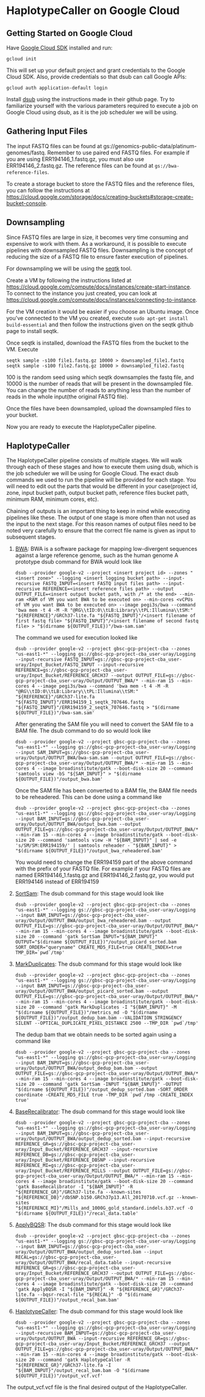 # HaplotypeCaller on Google Cloud

## Getting Started on Google Cloud
Have [Google Cloud SDK](https://cloud.google.com/sdk/docs/quickstarts) installed and run:
```
gcloud init
```
This will set up your default project and grant credentials to the Google Cloud SDK. Also, provide credentials so that dsub can call Google APIs:
```
gcloud auth application-default login
```
Install [dsub](https://github.com/DataBiosphere/dsub) using the instructions made in their github page. Try to familiarize yourself with the various parameters required to execute a job on Google Cloud using dsub, as it is the job scheduler we will be using.

## Gathering Input Files
The input FASTQ files can be found at gs://genomics-public-data/platinum-genomes/fastq. Remember to use paired end FASTQ files. For example if you are using ERR194146_1.fastq.gz, you must also use ERR194146_2.fastq.gz. The reference files can be found at ```gs://bwa-reference-files```.

To create a storage bucket to store the FASTQ files and the reference files, you can follow the instructions at https://cloud.google.com/storage/docs/creating-buckets#storage-create-bucket-console.

## Downsampling
Since FASTQ files are large in size, it becomes very time consuming and expensive to work with them. As a workaround, it is possible to execute pipelines with downsampled FASTQ files. Downsampling is the concept of reducing the size of a FASTQ file to ensure faster execution of pipelines.

For downsampling we will be using the [seqtk](https://github.com/lh3/seqtk) tool. 

Create a VM by following the instructions listed at https://cloud.google.com/compute/docs/instances/create-start-instance. To connect to the instance you just created, you can look at https://cloud.google.com/compute/docs/instances/connecting-to-instance.

For the VM creation it would be easier if you choose an Ubuntu image. Once you've connected to the VM you created, execute ```sudo apt-get install build-essential``` and then follow the instructions given on the seqtk github page to install seqtk.

Once seqtk is installed, download the FASTQ files from the bucket to the VM. Execute
```
seqtk sample -s100 file1.fastq.gz 10000 > downsampled_file1.fastq
seqtk sample -s100 file2.fastq.gz 10000 > downsampled_file2.fastq
```
100 is the random seed using which seqtk downsamples the fastq file, and 10000 is the number of reads that will be present in the downsampled file. You can change the number of reads to anything less than the number of reads in the whole input(the original FASTQ file).

Once the files have been downsampled, upload the downsampled files to your bucket.

Now you are ready to execute the HaplotypeCaller pipeline.

## HaplotypeCaller
The HaplotypeCaller pipeline consists of multiple stages. We will walk through each of these stages and how to execute them using dsub, which is the job scheduler we will be using for Google Cloud. The exact dsub commands we used to run the pipeline will be provided for each stage. You will need to edit out the parts that would be different in your case(project id, zone, input bucket path, output bucket path, reference files bucket path, minimum RAM, minimum cores, etc).

Chaining of outputs is an important thing to keep in mind while executing pipelines like these. The output of one stage is more often than not used as the input to the next stage. For this reason names of output files need to be noted very carefully to ensure that the correct file name is given as input to subsequent stages.

1. [BWA](http://bio-bwa.sourceforge.net/): BWA is a software package for mapping low-divergent sequences against a large reference genome, such as the human genome
   A prototype dsub command for BWA would look like
   
   ```dsub --provider google-v2 --project <insert project id> --zones "<insert zone>" --logging <insert logging bucket path> --input-recursive FASTQ_INPUT=<insert FASTQ input files path> --input-recursive REFERENCE=<insert reference files path> --output OUTPUT_FILE=<insert output bucket path, with /* at the end> --min-ram <RAM of VM you want BWA to be executed on> --min-cores <vCPUs of VM you want BWA to be executed on> --image pegi3s/bwa --command 'bwa mem -t 4 -M -R "@RG\\tID:0\\tLB:Library\\tPL:Illumina\\tSM:" "${REFERENCE}"/GRCh37-lite.fa "${FASTQ_INPUT}"/<insert filename of first fastq file> "${FASTQ_INPUT}"/<insert filename of second fastq file> > "$(dirname ${OUTPUT_FILE})"/bwa-sam.sam'```
   
   The command we used for execution looked like 
   
   ```dsub --provider google-v2 --project gbsc-gcp-project-cba --zones "us-east1-*" --logging gs://gbsc-gcp-project-cba_user-uray/Logging --input-recursive FASTQ_INPUT=gs://gbsc-gcp-project-cba_user-uray/Input_Bucket/FASTQ_INPUT --input-recursive REFERENCE=gs://gbsc-gcp-project-cba_user-uray/Input_Bucket/REFERENCE_GRCH37 --output OUTPUT_FILE=gs://gbsc-gcp-project-cba_user-uray/Output/OUTPUT_BWA/* --min-ram 15 --min-cores 4 --image pegi3s/bwa --command 'bwa mem -t 4 -M -R "@RG\\tID:0\\tLB:Library\\tPL:Illumina\\tSM:" "${REFERENCE}"/GRCh37-lite.fa "${FASTQ_INPUT}"/ERR194159_1_seqtk_707646.fastq "${FASTQ_INPUT}"/ERR194159_2_seqtk_707646.fastq > "$(dirname ${OUTPUT_FILE})"/bwa-sam.sam'```
   
   After generating the SAM file you will need to convert the SAM file to a BAM file. The dsub command to do so would look like
   
   ```dsub --provider google-v2 --project gbsc-gcp-project-cba --zones "us-east1-*" --logging gs://gbsc-gcp-project-cba_user-uray/Logging --input SAM_INPUT=gs://gbsc-gcp-project-cba_user-uray/Output/OUTPUT_BWA/bwa-sam.sam --output OUTPUT_FILE=gs://gbsc-gcp-project-cba_user-uray/Output/OUTPUT_BWA/* --min-ram 15 --min-cores 4 --image broadinstitute/gatk --boot-disk-size 20 --command 'samtools view -bS "${SAM_INPUT}" > "$(dirname ${OUTPUT_FILE})"/output_bwa.bam'```
   
   Once the SAM file has been converted to a BAM file, the BAM file needs to be reheadered. This can be done using a command like
   
   ```dsub --provider google-v2 --project gbsc-gcp-project-cba --zones "us-east1-*" --logging gs://gbsc-gcp-project-cba_user-uray/Logging --input BAM_INPUT=gs://gbsc-gcp-project-cba_user-uray/Output/OUTPUT_BWA/output_bwa.bam --output OUTPUT_FILE=gs://gbsc-gcp-project-cba_user-uray/Output/OUTPUT_BWA/* --min-ram 15 --min-cores 4 --image broadinstitute/gatk --boot-disk-size 20 --command 'samtools view -H "${BAM_INPUT}" | sed -e 's/SM/SM:ERR194159/' | samtools reheader - "${BAM_INPUT}" > "$(dirname ${OUTPUT_FILE})"/output_bwa_reheadered.bam'```
   
   You would need to change the ERR194159 part of the above command with the prefix of your FASTQ file. For example if your FASTQ files are named ERR194146_1.fastq.gz and ERR194146_2.fastq.gz, you would put ERR194146 instead of ERR194159
2. [SortSam](https://gatk.broadinstitute.org/hc/en-us/articles/360036510732-SortSam-Picard): The dsub command for this stage would look like
   
   ```dsub --provider google-v2 --project gbsc-gcp-project-cba --zones "us-east1-*" --logging gs://gbsc-gcp-project-cba_user-uray/Logging --input BAM_INPUT=gs://gbsc-gcp-project-cba_user-uray/Output/OUTPUT_BWA/output_bwa_reheadered.bam --output OUTPUT_FILE=gs://gbsc-gcp-project-cba_user-uray/Output/OUTPUT_BWA/* --min-ram 15 --min-cores 4 --image broadinstitute/gatk --boot-disk-size 20 --command 'gatk SortSam INPUT="${BAM_INPUT}" OUTPUT="$(dirname ${OUTPUT_FILE})"/output_picard_sorted.bam SORT_ORDER="queryname" CREATE_MD5_FILE=true CREATE_INDEX=true TMP_DIR=`pwd`/tmp'```

3. [MarkDuplicates](https://gatk.broadinstitute.org/hc/en-us/articles/360037052812-MarkDuplicates-Picard): The dsub command for this stage would look like

   ```dsub --provider google-v2 --project gbsc-gcp-project-cba --zones "us-east1-*" --logging gs://gbsc-gcp-project-cba_user-uray/Logging --input BAM_INPUT=gs://gbsc-gcp-project-cba_user-uray/Output/OUTPUT_BWA/output_picard_sorted.bam --output OUTPUT_FILE=gs://gbsc-gcp-project-cba_user-uray/Output/OUTPUT_BWA/* --min-ram 15 --min-cores 4 --image broadinstitute/gatk --boot-disk-size 20 --command 'gatk MarkDuplicates -I "${BAM_INPUT}" -M "$(dirname ${OUTPUT_FILE})"/metrics_md -O "$(dirname ${OUTPUT_FILE})"/output_dedup_bam.bam --VALIDATION_STRINGENCY SILENT --OPTICAL_DUPLICATE_PIXEL_DISTANCE 2500 --TMP_DIR `pwd`/tmp'```
   
   The dedup bam that we obtain needs to be sorted again using a command like
   
   ```dsub --provider google-v2 --project gbsc-gcp-project-cba --zones "us-east1-*" --logging gs://gbsc-gcp-project-cba_user-uray/Logging --input BAM_INPUT=gs://gbsc-gcp-project-cba_user-uray/Output/OUTPUT_BWA/output_dedup_bam.bam --output OUTPUT_FILE=gs://gbsc-gcp-project-cba_user-uray/Output/OUTPUT_BWA/* --min-ram 15 --min-cores 4 --image broadinstitute/gatk --boot-disk-size 20 --command 'gatk SortSam -INPUT "${BAM_INPUT}" -OUTPUT "$(dirname ${OUTPUT_FILE})"/output_dedup_sorted.bam -SORT_ORDER coordinate -CREATE_MD5_FILE true -TMP_DIR `pwd`/tmp -CREATE_INDEX true'```
   
4. [BaseRecalibrator](https://gatk.broadinstitute.org/hc/en-us/articles/360036898312-BaseRecalibrator): The dsub command for this stage would look like

   ```dsub --provider google-v2 --project gbsc-gcp-project-cba --zones "us-east1-*" --logging gs://gbsc-gcp-project-cba_user-uray/Logging --input BAM_INPUT=gs://gbsc-gcp-project-cba_user-uray/Output/OUTPUT_BWA/output_dedup_sorted.bam --input-recursive REFERENCE_GR=gs://gbsc-gcp-project-cba_user-uray/Input_Bucket/REFERENCE_GRCH37 --input-recursive REFERENCE_DB=gs://gbsc-gcp-project-cba_user-uray/Input_Bucket/REFERENCE_DBSNP --input-recursive REFERENCE_MI=gs://gbsc-gcp-project-cba_user-uray/Input_Bucket/REFERENCE_MILLS --output OUTPUT_FILE=gs://gbsc-gcp-project-cba_user-uray/Output/OUTPUT_BWA/* --min-ram 15 --min-cores 4 --image broadinstitute/gatk --boot-disk-size 20 --command 'gatk BaseRecalibrator -I "${BAM_INPUT}" -R "${REFERENCE_GR}"/GRCh37-lite.fa --known-sites "${REFERENCE_DB}"/dbSNP.b150.GRCh37p13.All_20170710.vcf.gz --known-sites "${REFERENCE_MI}"/Mills_and_1000G_gold_standard.indels.b37.vcf -O "$(dirname ${OUTPUT_FILE})"/recal_data.table'```
   
5. [ApplyBQSR](https://gatk.broadinstitute.org/hc/en-us/articles/360037055712-ApplyBQSR): The dsub command for this stage would look like

   ```dsub --provider google-v2 --project gbsc-gcp-project-cba --zones "us-east1-*" --logging gs://gbsc-gcp-project-cba_user-uray/Logging --input BAM_INPUT=gs://gbsc-gcp-project-cba_user-uray/Output/OUTPUT_BWA/output_dedup_sorted.bam --input RECAL=gs://gbsc-gcp-project-cba_user-uray/Output/OUTPUT_BWA/recal_data.table --input-recursive REFERENCE_GR=gs://gbsc-gcp-project-cba_user-uray/Input_Bucket/REFERENCE_GRCH37 --output OUTPUT_FILE=gs://gbsc-gcp-project-cba_user-uray/Output/OUTPUT_BWA/* --min-ram 15 --min-cores 4 --image broadinstitute/gatk --boot-disk-size 20 --command 'gatk ApplyBQSR -I "${BAM_INPUT}" -R "${REFERENCE_GR}"/GRCh37-lite.fa --bqsr-recal-file "${RECAL}" -O "$(dirname ${OUTPUT_FILE})"/output_recal_bam.bam'```
   
6. [HaplotypeCaller](https://gatk.broadinstitute.org/hc/en-us/articles/360037225632-HaplotypeCaller): The dsub command for this stage would look like

   ```dsub --provider google-v2 --project gbsc-gcp-project-cba --zones "us-east1-*" --logging gs://gbsc-gcp-project-cba_user-uray/Logging --input-recursive BAM_INPUT=gs://gbsc-gcp-project-cba_user-uray/Output/OUTPUT_BWA --input-recursive REFERENCE_GR=gs://gbsc-gcp-project-cba_user-uray/Input_Bucket/REFERENCE_GRCH37 --output OUTPUT_FILE=gs://gbsc-gcp-project-cba_user-uray/Output/OUTPUT_BWA/* --min-ram 15 --min-cores 4 --image broadinstitute/gatk --boot-disk-size 20 --command 'gatk HaplotypeCaller -R "${REFERENCE_GR}"/GRCh37-lite.fa -I "${BAM_INPUT}"/output_recal_bam.bam -O "$(dirname ${OUTPUT_FILE})"/output_vcf.vcf'```
   
The output_vcf.vcf file is the final desired output of the HaplotypeCaller.
